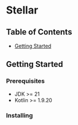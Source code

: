 # Stellar

## Table of Contents

[//]: # (+ [About]&#40;#about&#41;)

+ [Getting Started](#getting_started)

[//]: # (+ [Usage]&#40;#usage&#41;)

[//]: # (+ [Contributing]&#40;../CONTRIBUTING.md&#41;)

[//]: # (## About <a name = "about"></a>)

[//]: # ()

[//]: # (Write about 1-2 paragraphs describing the purpose of your project.)

## Getting Started <a name = "getting_started"></a>

[//]: # (These instructions will get you a copy of the project up and running on your local machine for)

[//]: # (development and testing purposes. See [deployment]&#40;#deployment&#41; for notes on how to deploy the)

[//]: # (project on a live system.)

### Prerequisites

- JDK >= 21
- Kotlin >= 1.9.20

### Installing

[//]: # (- Add repository secrets in Github Actions)

[//]: # (    - `AWS_ACCESS_KEY_ID`)

[//]: # (    - `AWS_SECRET_ACCESS_KEY`)

[//]: # (    - `AWS_REGION`)

[//]: # (    - `PULUMI_ORG_NAME`)

[//]: # (    - `PULUMI_ACCESS_TOKEN`)

[//]: # ()

[//]: # (- Install pre-commit hooks)

[//]: # ()

[//]: # (```shell)

[//]: # (pre-commit install)

[//]: # (```)

[//]: # ()

[//]: # (- Configure Pulumi)

[//]: # ()

[//]: # (```shell)

[//]: # (export AWS_ACCESS_KEY_ID=<YOUR_ACCESS_KEY_ID>)

[//]: # (export AWS_SECRET_ACCESS_KEY=<YOUR_SECRET_ACCESS_KEY>)

[//]: # ()

[//]: # (pulumi login)

[//]: # (```)

[//]: # ()

[//]: # (- Install Node.js dependencies)

[//]: # ()

[//]: # (```shell)

[//]: # (pnpm install)

[//]: # (```)

[//]: # (## Usage <a name = "usage"></a>)

[//]: # ()

[//]: # (Add notes about how to use the system.)
